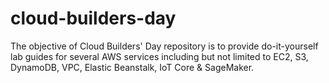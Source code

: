# cloud-builders-day
The objective of Cloud Builders' Day repository is to provide do-it-yourself lab guides for several AWS services including but not limited to EC2, S3, DynamoDB, VPC, Elastic Beanstalk, IoT Core &amp; SageMaker.
